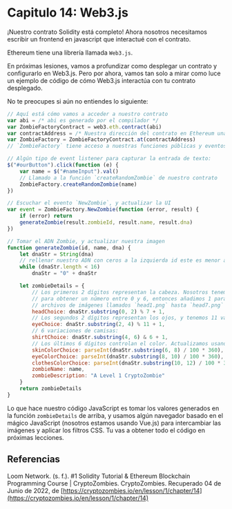 # Capitulo 14: Web3.js

¡Nuestro contrato Solidity está completo! Ahora nosotros necesitamos escribir un frontend en javascript que interactué con el contrato.

Ethereum tiene una librería llamada `Web3.js`.

En próximas lesiones, vamos a profundizar como desplegar un contrato y configurarlo en Web3.js. Pero por ahora, vamos tan solo a mirar como luce un ejemplo de código de cómo Web3.js interactúa con tu contrato desplegado.

No te preocupes si aún no entiendes lo siguiente:

```js
// Aquí está cómo vamos a acceder a nuestro contrato
var abi = /* abi es generado por el compilador */
var ZombieFactoryContract = web3.eth.contract(abi)
var contractAddress = /* Nuestra dirección del contrato en Ethereum una vez desplegado */
var ZombieFactory = ZombieFactoryContract.at(contractAddress)
// `ZombieFactory` tiene acceso a nuestras funciones públicas y eventos de nuestro contrato

// Algún tipo de event listener para capturar la entrada de texto:
$("#ourButton").click(function (e) {
    var name = $("#nameInput").val()
    // Llamado a la función `createRandomZombie` de nuestro contrato
    ZombieFactory.createRandomZombie(name)
})

// Escuchar el evento `NewZombie`, y actualizar la UI
var event = ZombieFactory.NewZombie(function (error, result) {
    if (error) return
    generateZombie(result.zombieId, result.name, result.dna)
})

// Tomar el ADN Zombie, y actualizar nuestra imagen
function generateZombie(id, name, dna) {
    let dnaStr = String(dna)
    // rellenar nuestro ADN con ceros a la izquierda id este es menor a 16 caracteres
    while (dnaStr.length < 16)
        dnaStr = "0" + dnaStr

    let zombieDetails = {
        // Los primeros 2 dígitos representan la cabeza. Nosotros tenemos 7 cabezas posibles, por eso % 7
        // para obtener un número entre 0 y 6, entonces añadimos 1 para hacer que sea de 1 a 7. Luego nosotros tenemos 7
        // archivos de imágenes llamados `head1.png` hasta `head7.png` las cuales cargamos en base a ese número:
        headChoice: dnaStr.substring(0, 2) % 7 + 1,
        // Los segundos 2 dígitos representan los ojos, y tenemos 11 variaciones:
        eyeChoice: dnaStr.substring(2, 4) % 11 + 1,
        // 6 variaciones de camisas:
        shirtChoice: dnaStr.substring(4, 6) & 6 + 1,
        // Los últimos 6 dígitos controlan el color. Actualizamos usando un filtro CSS: hue-rotate, el cual tiene 360 grados:
        skinColorChoice: parseInt(dnaStr.substring(6, 8) / 100 * 360),
        eyeColorChoice: parseInt(dnaStr.substring(8, 10) / 100 * 360),
        clothesColorChoice: parseInt(dnaStr.substring(10, 12) / 100 * 360),
        zombieName: name,
        zombieDescription: "A Level 1 CryptoZombie"
    }
    return zombieDetails
}
```

Lo que hace nuestro código JavaScript es tomar los valores generados en la función `zombieDetails` de arriba, y usamos algún navegador basado en el mágico JavaScript (nosotros estamos usando Vue.js) para intercambiar las imágenes y aplicar los filtros CSS. Tu vas a obtener todo el código en próximas lecciones.

## Referencias

Loom Network. (s. f.). #1 Solidity Tutorial & Ethereum Blockchain Programming Course | CryptoZombies. CryptoZombies. Recuperado 04 de Junio de 2022, de [https://cryptozombies.io/en/lesson/1/chapter/14](https://cryptozombies.io/en/lesson/1/chapter/14)
